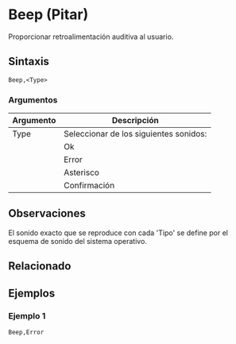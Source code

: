 # Beep (Pitar)

Proporcionar retroalimentación auditiva al usuario.

## Sintaxis

```pebakery
Beep,<Type>
```

### Argumentos

| Argumento | Descripción |
| --- | --- |
| Type | Seleccionar de los siguientes sonidos: |
|| Ok |
|| Error |
|| Asterisco |
|| Confirmación |

## Observaciones

El sonido exacto que se reproduce con cada 'Tipo' se define por el esquema de sonido del sistema operativo.

## Relacionado

## Ejemplos

### Ejemplo 1

```pebakery
Beep,Error
```
